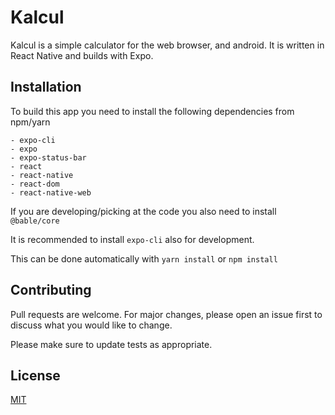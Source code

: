 # Kalcul

Kalcul is a simple calculator for the web browser, and android. It is written in React Native and builds with Expo.

## Installation

To build this app you need to install the following dependencies from npm/yarn

```plaintext
- expo-cli
- expo
- expo-status-bar
- react
- react-native
- react-dom
- react-native-web
```

If you are developing/picking at the code you also need to install `@bable/core`

It is recommended to install `expo-cli` also for development.

This can be done automatically with `yarn install` or `npm install`

## Contributing

Pull requests are welcome. For major changes, please open an issue first to discuss what you would like to change.

Please make sure to update tests as appropriate.

## License

[MIT](https://choosealicense.com/licenses/mit/)
